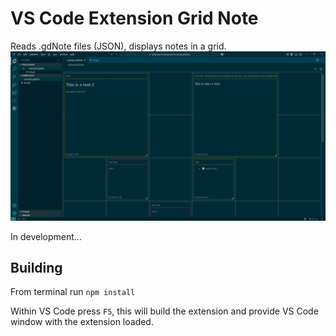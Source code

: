 # VS Code Extension Grid Note

Reads .gdNote files (JSON), displays notes in a grid.
![Preview](preview.png)

In development...

## Building

From terminal run
`npm install`

Within VS Code press `F5`, this will build the extension and provide VS Code window with the extension loaded.
